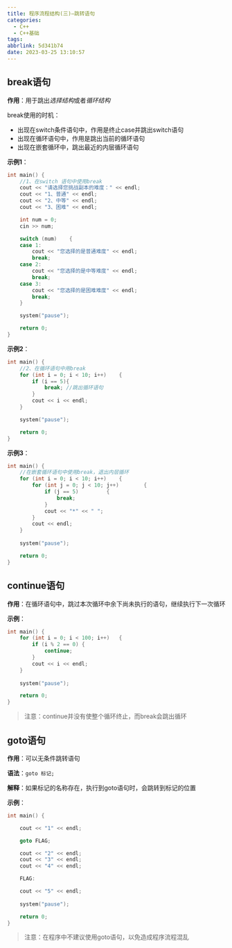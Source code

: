 ```yaml
---
title: 程序流程结构(三)—跳转语句
categories:
  - C++
  - C++基础
tags:
abbrlink: 5d341b74
date: 2023-03-25 13:10:57
---
```


## break语句

**作用**：用于跳出*选择结构*或者*循环结构*

break使用的时机：

- 出现在switch条件语句中，作用是终止case并跳出switch语句
- 出现在循环语句中，作用是跳出当前的循环语句
- 出现在嵌套循环中，跳出最近的内层循环语句

**示例1**：

```cpp
int main() {
	//1、在switch 语句中使用break
	cout << "请选择您挑战副本的难度：" << endl;
	cout << "1、普通" << endl;
	cout << "2、中等" << endl;
	cout << "3、困难" << endl;

	int num = 0;
	cin >> num;

	switch (num)	{
	case 1:
		cout << "您选择的是普通难度" << endl;
		break;
	case 2:
		cout << "您选择的是中等难度" << endl;
		break;
	case 3:
		cout << "您选择的是困难难度" << endl;
		break;
	}

	system("pause");

	return 0;
}
```

**示例2**：

```cpp
int main() {
	//2、在循环语句中用break
	for (int i = 0; i < 10; i++)	{
		if (i == 5){
			break; //跳出循环语句
		}
		cout << i << endl;
	}

	system("pause");

	return 0;
}
```

**示例3**：

```cpp
int main() {
	//在嵌套循环语句中使用break，退出内层循环
	for (int i = 0; i < 10; i++)	{
		for (int j = 0; j < 10; j++)		{
			if (j == 5)			{
				break;
			}
			cout << "*" << " ";
		}
		cout << endl;
	}
	
	system("pause");

	return 0;
}
```

## continue语句

**作用**：在循环语句中，跳过本次循环中余下尚未执行的语句，继续执行下一次循环

**示例**：

```cpp
int main() {
	for (int i = 0; i < 100; i++)	{
		if (i % 2 == 0)	{
			continue;
		}
		cout << i << endl;
	}
	
	system("pause");

	return 0;
}
```

> 注意：continue并没有使整个循环终止，而break会跳出循环
> 

## goto语句

**作用**：可以无条件跳转语句

**语法**：`goto 标记;`

**解释**：如果标记的名称存在，执行到goto语句时，会跳转到标记的位置

**示例**：

```cpp
int main() {

	cout << "1" << endl;

	goto FLAG;

	cout << "2" << endl;
	cout << "3" << endl;
	cout << "4" << endl;

	FLAG:

	cout << "5" << endl;
	
	system("pause");

	return 0;
}
```

> 注意：在程序中不建议使用goto语句，以免造成程序流程混乱
>